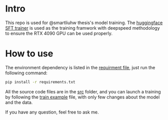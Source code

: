 # Intro

This repo is used for @smartliuhw thesis's model training. The [huggingface SFT trainer](https://huggingface.co/docs/trl/sft_trainer) is used as the training framwork with deepspeed methodology to ensure the RTX 4090 GPU can be used properly.

# How to use

The environment dependency is listed in the [requirment file](./requirements.txt), just run the following command:

```bash
pip install -r requirements.txt
```

All the source code files are in the [src](./src) folder, and you can launch a training by following the [train example](./scripts/train_example.sh) file, with only few changes about the model and the data.

If you have any question, feel free to ask me.
